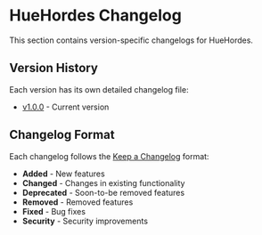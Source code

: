 # HueHordes Changelog

This section contains version-specific changelogs for HueHordes.

## Version History

Each version has its own detailed changelog file:

- [v1.0.0](v1.0.0.md) - Current version

## Changelog Format

Each changelog follows the [Keep a Changelog](https://keepachangelog.com/) format:

- **Added** - New features
- **Changed** - Changes in existing functionality
- **Deprecated** - Soon-to-be removed features
- **Removed** - Removed features
- **Fixed** - Bug fixes
- **Security** - Security improvements

